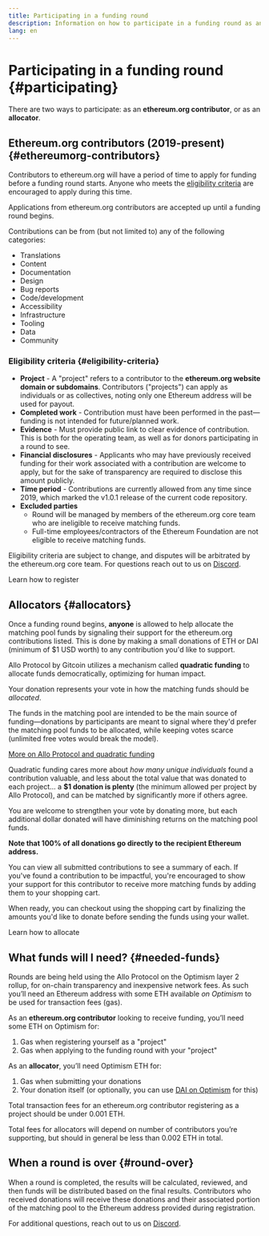 ```yaml
---
title: Participating in a funding round
description: Information on how to participate in a funding round as an ethereum.org contributor or as an allocator
lang: en
---
```


# Participating in a funding round {#participating}

There are two ways to participate: as an **ethereum.org contributor**, or as an **allocator**.

## Ethereum.org contributors (2019-present) {#ethereumorg-contributors}

Contributors to ethereum.org will have a period of time to apply for funding before a funding round starts. Anyone who meets the [eligibility criteria](#eligibility-criteria) are encouraged to apply during this time.

Applications from ethereum.org contributors are accepted up until a funding round begins.

Contributions can be from (but not limited to) any of the following categories:

- <Emoji text="🌐" me={1} /> Translations
- <Emoji text="📝" me={1} /> Content
- <Emoji text="📖" me={1} /> Documentation
- <Emoji text="📐" me={1} /> Design
- <Emoji text="🐞" me={1} /> Bug reports
- <Emoji text="👩‍💻" me={1} /> Code/development
- <Emoji text="👨‍🦯" me={1} /> Accessibility
- <Emoji text="🏛️" me={1} /> Infrastructure
- <Emoji text="🔧" me={1} /> Tooling
- <Emoji text="💿" me={1} /> Data
- <Emoji text="🤝" me={1} /> Community

### Eligibility criteria {#eligibility-criteria}

- **Project** - A "project" refers to a contributor to the **ethereum.org website domain or subdomains**. Contributors ("projects") can apply as individuals or as collectives, noting only one Ethereum address will be used for payout.
- **Completed work** - Contribution must have been performed in the past—funding is not intended for future/planned work.
- **Evidence** - Must provide public link to clear evidence of contribution. This is both for the operating team, as well as for donors participating in a round to see.
- **Financial disclosures** - Applicants who may have previously received funding for their work associated with a contribution are welcome to apply, but for the sake of transparency are required to disclose this amount publicly.
- **Time period** - Contributions are currently allowed from any time since 2019, which marked the v1.0.1 release of the current code repository.
- **Excluded parties**
  - Round will be managed by members of the ethereum.org core team who are ineligible to receive matching funds.
  - Full-time employees/contractors of the Ethereum Foundation are not eligible to receive matching funds.

Eligibility criteria are subject to change, and disputes will be arbitrated by the ethereum.org core team. For questions reach out to us on [Discord](/discord/).

<ButtonLink href="/contributing/funding-rounds/participating/registering/">Learn how to register</ButtonLink>

## Allocators {#allocators}

Once a funding round begins, **anyone** is allowed to help allocate the matching pool funds by signaling their support for the ethereum.org contributions listed. This is done by making a small donations of ETH or DAI (minimum of $1 USD worth) to any contribution you'd like to support.

<ExpandableCard
title="Wait, I have to pay for this?"
contentPreview="Ethereum.org is using Allo Protocol by Gitcoin to execute funding rounds">
Allo Protocol by Gitcoin utilizes a mechanism called <strong>quadratic funding</strong> to allocate funds democratically, optimizing for human impact.

Your donation represents your vote in how the matching funds should be <em>allocated</em>.

The funds in the matching pool are intended to be the main source of funding—donations by participants are meant to signal where they'd prefer the matching pool funds to be allocated, while keeping votes scarce (unlimited free votes would break the model).

<p><a href="https://docs.allo.gitcoin.co/">More on Allo Protocol and quadratic funding</a></p>
</ExpandableCard>

<ExpandableCard
title="How much do I need to spend?"
contentPreview="$1 is the minimum—you can do more, but that will do">
Quadratic funding cares more about <em>how many unique individuals</em> found a contribution valuable, and less about the total value that was donated to each project... a <strong>$1 donation is plenty</strong> (the minimum allowed per project by Allo Protocol), and can be matched by significantly more if others agree.

You are welcome to strengthen your vote by donating more, but each additional dollar donated will have diminishing returns on the matching pool funds.
</ExpandableCard>

**Note that 100% of all donations go directly to the recipient Ethereum address.**

You can view all submitted contributions to see a summary of each. If you've found a contribution to be impactful, you're encouraged to show your support for this contributor to receive more matching funds by adding them to your shopping cart.

When ready, you can checkout using the shopping cart by finalizing the amounts you'd like to donate before sending the funds using your wallet.

<ButtonLink href="/contributing/funding-rounds/participating/allocating/">Learn how to allocate</ButtonLink>

## What funds will I need? {#needed-funds}

Rounds are being held using the Allo Protocol on the Optimism layer 2 rollup, for on-chain transparency and inexpensive network fees. As such you’ll need an Ethereum address with some ETH available _on Optimism_ to be used for transaction fees (gas).

As an **ethereum.org contributor** looking to receive funding, you’ll need some ETH on Optimism for:

1. Gas when registering yourself as a "project"
2. Gas when applying to the funding round with your "project"

As an **allocator**, you’ll need Optimism ETH for:

1. Gas when submitting your donations
2. Your donation itself (or optionally, you can use [DAI on Optimism](https://optimistic.etherscan.io/token/0xda10009cbd5d07dd0cecc66161fc93d7c9000da1) for this)

<ExpandableCard
title="How much will gas cost?"
contentPreview="On Optimism, total fees should be anywhere from ~$0.25-$2">

Total transaction fees for an ethereum.org contributor registering as a project should be under 0.001 ETH.

Total fees for allocators will depend on number of contributors you’re supporting, but should in general be less than 0.002 ETH in total.
</ExpandableCard>

## When a round is over {#round-over}

When a round is completed, the results will be calculated, reviewed, and then funds will be distributed based on the final results. Contributors who received donations will receive these donations and their associated portion of the matching pool to the Ethereum address provided during registration.

For additional questions, reach out to us on [Discord](/discord/).
